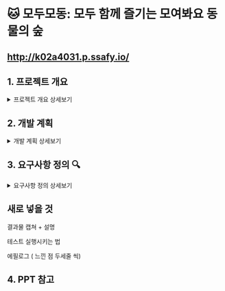 # :cat: 모두모동: 모두 함께 즐기는 모여봐요 동물의 숲

## http://k02a4031.p.ssafy.io/



## 1. 프로젝트 개요

<details><summary>프로젝트 개요 상세보기</summary>
<div markdown="1">

### 1-1. 주제 선정 배경 및 시장 분석

#### 1) 콘솔 게임 트렌드

  - 동물의 숲 게임의 인기가 연일 상승세
  - 동물의 숲 게임 이용 정보와 커뮤니티를 찾는 유저 또한 증가 추세

-----

#### 2) 국내외 현황

  - 2020년 전세계에서 가장 많이 트윗된 게임 1위. 
  - 게임 커뮤니티에서 동물의 숲에 대해 소통하고자 하는 사람들 증가 
    (게임 타이틀 1300만개 이상 팔림)

![2](./자료정리/imgs/g_2.png)

-----

#### 3) 벤치마킹 / 유사 서비스 사례

- 나무위키: 게임 공략을 보고 싶은 사람들이 이용
  

![비교](./자료정리/imgs/비교.png)

- 네이버 카페 / DC인사이드: 게임을 함께 이용하는 사람들과 커뮤니케이션
  <img src="./자료정리/imgs/gall.PNG" alt="gall" style="zoom:67%;" />

- 정리: 이를 통해, 정보와 커뮤니티 서비스를 한 곳에서 제공하는 사이트를 착안
  
  | 종류              | 장점                                       | 단점                                         |
  | ----------------- | ------------------------------------------ | -------------------------------------------- |
  | 나무위키          | 회원가입 절차 불필요<br />자세한 정보 제공 | 정보 검색이 불편<br />가독성 떨어짐          |
  | 네이버 카페 WTAC  | 큰 규모(많은 회원)<br />정보 공유 활발     | 가입해야 정보 열람 가능<br />게시판에 의존적 |
  | DC인사이드 갤러리 | 글 65만개<br />회원가입 절차 불필요        | 게시판에 의존적                              |
  

-----

#### 4) :moneybag: 소비자/시장에 줄 수 있는 가치

- 더 많은 플레이어와 소통할 수 있는 공간 제공
- 원하는 정보를 쉽게 얻을 수 있는 공간 제공

-----

#### 5) :star: 향후 전망

- 커뮤니티 성장
- 글로벌 서비스로 성장
- 지속적 업데이트를 통한 서비스 성장

-----



### 1-2. 프로젝트 목표

> 현실에선 불가능 했지만 동물의 숲에서 자신이 원하는 대로, 자유롭게 구현하는 방법(정보)을 제공하고, 함께 서비스를 이용하는 유저들과의 소통(커뮤니티)이 가능한 플랫폼을 제공함으로써 건강한 게임 이용 생태계 조성

#### 1) 정보

  - 미술품, 꽃, 물고기, 곤충, 주민 등 도감 서비스 제공 

-----

#### 2) 커뮤니티

  - 동물의 숲 유저들의 소통 공간(거래, 친목) 구현

-----

#### 3) 광고 수익

- 사이트를 이용하려고 유입되는 유저들에게 지속적 광고 노출
- 서비스 유지를 위한 안정적 수익 확보

-----



### 1-3. 팀원별 담당 역할

![팀원역할](./자료정리/imgs/팀원역할.png)

-----

</div>

</details>

## 2. 개발 계획

<details><summary>개발 계획 상세보기</summary>

<div markdown="1">

### 2-1. 일정 계획 및 담당

#### 1주차

| 내용                   | 담당자         |
| ---------------------- | -------------- |
| 프로젝트 기획          | 팀원 전체      |
| 시장 분석 및 목표 설정 | 이설유, 윤성민 |
| 개발 계획 수립         | 김강현         |
| 프로젝트 요구사항 정의 | 임우섭         |
| 프로젝트 아키텍처 구성 | 백민주         |

-----

#### 2주차

| 내용                        | 담당자                 |
| --------------------------- | ---------------------- |
| 개발 환경 구성 - 백엔드     | 백민주, 윤성민         |
| 개발 환경 구성 - 프론트엔드 | 이설유, 임우섭, 김강현 |
| 개발: 백엔드 / DB 스키마    | 백민주, 윤성민         |
| 개발: Vue Component 구성    | 이설유, 임우섭, 김강현 |

-----

#### 3주차

| 내용                     | 담당자                 |
| ------------------------ | ---------------------- |
| 크롤링 및 데이터 DB 정리 | 백민주, 윤성민         |
| Vuejs 베이스 기능 구현   | 이설유, 임우섭, 김강현 |

-----

#### 4주차

| 내용                            | 담당자 |
| ------------------------------- | ------ |
| 회원관리 및 회원용 서비스-back  | 백민주 |
| 회원관리 및 회원용 서비스-front | 임우섭 |
| DB가공 및 관리                  | 윤성민 |
| 물고기/그림/꽃 페이지  구성     | 이설유 |
| 커뮤니티 기능 구성              | 김강현 |

-----

#### 5주차

| 내용                     | 담당자                 |
| ------------------------ | ---------------------- |
| Back-end 추가 기능 작업  | 백민주, 윤성민         |
| Front-end 추가 기능 작업 | 이설유, 임우섭, 김강현 |

-----

#### 6주차

| 내용                     | 담당자                 |
| ------------------------ | ---------------------- |
| 전체 페이지 기능 보수    | 백민주, 윤성민         |
| 디자인 작업 진행         | 이설유, 임우섭, 김강현 |
| UCC에 필요한 요소들 준비 | 팀원 전체              |

-----

#### 7주차

| 내용                          | 담당자    |
| ----------------------------- | --------- |
| 완성된 사이트 리뷰            | 백민주    |
| 개선 사항 추가 개발 작업 진행 | 윤성민    |
| 통합 테스트 및 검토           | 이설유    |
| 발표자료 준비 및 발표연습     | 임우섭    |
| 사이트 런칭과 서버관리        | 김강현    |
| UCC제작                       | 팀원 전체 |

-----



### 2-2. 개발 언어 및 활용 기술

#### 1) Backend

- ![a](https://img.shields.io/badge/python-3.8.2-blue) Python 3.8.2
- ![](https://img.shields.io/badge/SQLite-3.31.1-green) SQLite 3.31.1
- ![](https://img.shields.io/badge/Django-3.0.6-red) Django 3.0.6

-----

#### 2) Back-Library(Framework)

- ![](https://img.shields.io/badge/Django--rest--framework-3.11.0-orange) Django-rest-framework 3.11.0
- ![](https://img.shields.io/badge/Selenium-3.141.59-pink) Selenium 3.141.59
- ![](https://img.shields.io/badge/BeautifulSoup4-4.9.0-yellow) BeautifulSoup4 4.9.0

-----

#### 3) Frontend

- ![](https://img.shields.io/badge/Javascript-ECMAScript2018-red) Javascript EDMA Script 2018
- ![](https://img.shields.io/badge/Vuejs-2.6.10-brightgreen) Vuejs 2.6.10

-----

#### 4) Frontend-Library(Framework)

- ![](https://img.shields.io/badge/Vuetify-2.2.28-yellowgreen) Vuetify 2.2.28
- ![](https://img.shields.io/badge/IPhostentry-0-lightgrey) IPhostentry
- ![](https://img.shields.io/badge/Firebase-Cloud-red) Firebase Cloud

-----

#### 5) Publish & Design

- ![https://img.shields.io/badge/AdobePhotoshop-21.1.2-blueviolet](https://img.shields.io/badge/AdobePhotoshop-21.1.2-pink) Adobe Photoshop 21.1.2
- ![https://img.shields.io/badge/AdobeIllustrator-24.1.2-9cf](https://img.shields.io/badge/AdobeIllustrator-24.1.2-violet) Adobe Illustrator 24.1.2

-----

</div>

</details>

## 3. 요구사항 정의  :mag:

<details><summary>요구사항 정의 상세보기</summary>

<div markdown="1">

### 3-1. Table

1. 유저 관리(ip이용)
2. 물고기, 곤충 조회(도감 및 박물관 채우기용)
3. 그림 및 화석 조회(박물관 채우기 용)
4. 꽃 교배정보 조회(꾸미기 용)
5. 커뮤니티 기능 - 거래, 자랑, 친구찾기 커뮤니티

| Req ID |              요구사항 명              | 설명                                                         |
| :----: | :-----------------------------------: | :----------------------------------------------------------- |
| Req 1  |            유저 관리:man:             | - 관리자: 서비스를 관리한다.<br />- 방문자: 고유 ip를 통해 랜덤 닉네임을 부여 받는다. |
|        |             방문자 서비스             | (커뮤니티: 고유 ip로 닉네임 형성 해야 함)<br />- 거래<br />- 자랑<br />- 친구 찾기<br />- 기타<br /><br />(정보)<br />- 물고기<br />- 곤충<br />- 화석<br />- 미술품<br />- 꽃 |
|        |                유저 DB                | 유지 관리에 필요한 최소 정보는 필수로 포함<br />- 방문자 ip (CharField) (자동입력, 랜덤 닉네임 형성에 사용)<br />- 비밀번호 (CharField) <br />- 악성유저 여부 (IntField) |
| Req 2  |           물고기 조회:fish:           | 크롤링을 통해 가져온 물고기 정보를 보기 편한 UI로 디자인     |
|        |           곤충 조회:beetle:           | 크롤링을 통해 가져온 곤충 정보를 보기 편한 UI로 디자인       |
|        |               물고기 DB               | 물고기 데이터베이스 테이블 만들기<br /><br />- 물고기 이름 (CharField)<br />- 포획 가능 달 (IntField)<br />- 포획 가능 시간대 (CharField)<br />- 포획 장소 (CharField)<br />- 포획 난이도 (IntField) |
|        |                곤충 DB                | 곤충 데이터베이스 테이블 만들기<br /><br />- 곤충 이름 (CharField)<br />- 포획 가능 달 (CharField) <br />- 포획 가능 시간 대 (CharField) |
|        |              주민정보 DB              | - 주민 이름<br /> - 주민 영어이름 <br /> - 주민 성별<br />- 주민 생일 <br />- 주민 성격 <br /> - 주민 종류(개 고양이 등) |
| Req 3  |            그림 조회:art:             | - 미술관을 구성할 수 있는 특정 그림 수집 방법 소개<br />- 진품/가품 구분 기준 제공 |
|        |                그림 DB                | 그림 데이터베이스 테이블 만들기<br /><br />- 그림 제목 (CharField)<br />- 진품 그림 설명 (TextField)<br />- 가품 그림 설명 (TextField)<br />- 구분 방법 (TextField) |
| Req 4  |        꽃 교배:cherry_blossom:        | 가져온 꽃 정보를 기반으로 보기 편한 UI로 제공<br /><br />- 교배 방법<br />- 교배 시 나오는 꽃의 종류<br />- 특정 꽃을 얻는 방법<br />- 시뮬레이션 기능: 시간이 남으면 도전해볼 것 |
|        |                 꽃 DB                 | 꽃 데이터베이스 테이블 만들기<br /><br />- 꽃 이름 (CharField)<br />- 꽃 그림 (CharField)<br />- 꽃 종류 (CharField)<br />- 꽃 색깔 (CharField or IntField)<br />- 꽃 세대 (CharField, 교배 여부) |
| Req 5  | 커뮤니티<br />거래:currency_exchange: | 회원을 위한 동물의숲 커뮤니티 (1)<br />회원은 거래 커뮤니티에서 본인이 원하는 재화를 얻기 위해 다른 유저와 소통한다. |
|        |               주요 기능               | - 글 작성<br />- 댓글 작성<br />- 좋아요 기능 **없음**<br />- 판매자와 수요자 간 1:1 통신 채널 구현 (채팅)<br />- 글 작성자를 누르면 서로 채팅 가능하게 |
| Req 6  |       커뮤니티​<br />​자랑:mega:        | 회원을 위한 동물의 숲 커뮤니티 (2)<br />내 섬의 컨텐츠를 단순히 자랑만 할 수 있는 게시판 |
|        |               주요 기능               | - 글 작성<br />- 댓글 작성 가능<br />- 좋아요 기능 **있음**<br />- 게임 내 컨텐츠 캡처 이미지 업로드 기능 구현 필수 (Firebase)<br />- *(필요시 네이버 텍스트 에디터 오픈소스 사용해서 구현)* |
| Req 7  |           커뮤니티:couple:            | 회원을 위한 동물의 숲 커뮤니티 (3)                           |
|        |               주요 기능               | - 동물의 숲 유저 글쓰기                                      |
| Req 8  |              커뮤니티 DB              | ** **CRUD 기능 제공** **<br /><br />- 게시글 카테고리 (IntField): 거래, 자랑, 친구<br />- 게시글 제목 (CharField)<br />- 게시글 내용 (TextField)<br />- 작성자 (CharField): 고유 ip로 형성된 랜덤 닉네임<br />- 이미지 (CharField): Firebase 이미지 URL<br />- 비밀번호 (​CharField): 게시글 작성 시마다 입력<br />- 작성 시간 (DateTimeField, auto_now_add=True)<br />- 수정 시간 (DateTimeField, auto_add=True)<br />- 댓글 (CharField)<br />- 게시글 좋아요 기능 (ManyToManyField) |
| Req 9  |       서비스 UX/UI 커스터마이징       | - Web: 동물의 숲 컨셉 + 싸이월드 감성<br />- Mobile: 프로그레시브웹앱(PWA) |





### 3-2. ERD, Architecture

#### 1) ERD

  ![](./자료정리imgs/ERD.png)

-----

#### 2) Vue Components Structure

  ![Project Architecture](./자료정리/imgs/Project Architecture.png)



</div>
</details>



## 새로 넣을 것

결과물 캡쳐 + 설명

테스트 실행시키는 법

에필로그 ( 느낀 점 두세줄 씩)



## 4. PPT 참고